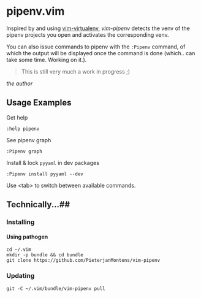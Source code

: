 # pipenv.vim

Inspired by and using [vim-virtualenv](https://github.com/plytophogy/vim-virtualenv), _vim-pipenv_ detects the venv of the pipenv projects you open and activates the corresponding venv.

You can also issue commands to pipenv with the `:Pipenv` command, of which the output will be displayed once the command is done (which.. can take some time. Working on it.).


> This is still very much a work in progress ;)

_the author_

## Usage Examples ##

Get help

    :help pipenv

See pipenv graph
    
    :Pipenv graph

Install & lock `pyyaml` in dev packages

    :Pipenv install pyyaml --dev


Use \<tab\> to switch between available commands.

## Technically...##
### Installing ###

#### Using pathogen ####
```shell
cd ~/.vim
mkdir -p bundle && cd bundle
git clone https://github.com/PieterjanMontens/vim-pipenv
```

### Updating ###
```shell
git -C ~/.vim/bundle/vim-pipenv pull
```
